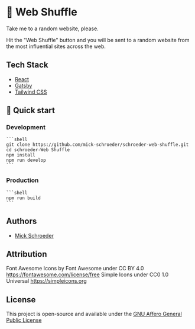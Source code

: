 # 🔀 Web Shuffle

Take me to a random website, please.

Hit the "Web Shuffle" button and you will be sent to a random website from the most influential sites across the web.

## Tech Stack

- [React](https://reactjs.org/)
- [Gatsby](https://www.gatsbyjs.org/)
- [Tailwind CSS](https://tailwindcss.com/)

## 🚀 Quick start

### Development

    ```shell
    git clone https://github.com/mick-schroeder/schroeder-web-shuffle.git
    cd schroeder-Web Shuffle
    npm install
    npm run develop
    ```

### Production

    ```shell
    npm run build
    ```

## Authors

- [Mick Schroeder](https://mickschroeder.com)

## Attribution

Font Awesome Icons by Font Awesome under CC BY 4.0 https://fontawesome.com/license/free
Simple Icons under CC0 1.0 Universal https://simpleicons.org

## License

This project is open-source and available under the [GNU Affero General Public License](LICENSE)
